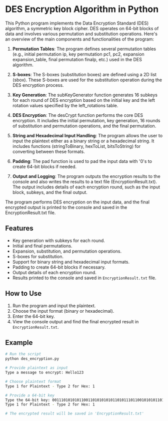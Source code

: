 # DES Encryption Algorithm in Python

This Python program implements the Data Encryption Standard (DES) algorithm, a symmetric key block cipher. DES operates on 64-bit blocks of data and involves various permutation and substitution operations.
Here's an overview of the main components and functionalities of the program:

 1. **Permutation Tables**: The program defines several permutation tables (e.g., initial permutation ip, key permutation pc1, pc2, expansion expansion_table, final permutation finalp, etc.) used in the DES algorithm.

 2. **S-boxes**: The S-boxes (substitution boxes) are defined using a 2D list (sbox). These S-boxes are used for the substitution operation during the DES encryption process.

 3. **Key Generation**: The subKeyGenerator function generates 16 subkeys for each round of DES encryption based on the initial key and the left rotation values specified by the left_rotations table.

 4. **DES Encryption**: The desCrypt function performs the core DES encryption. It includes the initial permutation, key generation, 16 rounds of substitution and permutation operations, and the final permutation.

 5. **String and Hexadecimal Input Handling**: The program allows the user to input the plaintext either as a binary string or a hexadecimal string. It includes functions (stringToBinary, hexToList, bitsToString) for converting between these formats.

 6. **Padding**: The pad function is used to pad the input data with '0's to create 64-bit blocks if needed.

 7. **Output and Logging**: The program outputs the encryption results to the console and also writes the results to a text file (EncryptionResult.txt). The output includes details of each encryption round, such as the input block, subkeys, and the final output.


The program performs DES encryption on the input data, and the final encrypted output is printed to the console and saved in the EncryptionResult.txt file. 

## Features
- Key generation with subkeys for each round.
- Initial and final permutations.
- Expansion, substitution, and permutation operations.
- S-boxes for substitution.
- Support for binary string and hexadecimal input formats.
- Padding to create 64-bit blocks if necessary.
- Output details of each encryption round.
- Results printed to the console and saved in `EncryptionResult.txt` file.

## How to Use

1. Run the program and input the plaintext.
2. Choose the input format (binary or hexadecimal).
3. Enter the 64-bit key.
4. View the console output and find the final encrypted result in `EncryptionResult.txt`.

## Example

```bash
# Run the script
python des_encryption.py

# Provide plaintext as input
Type a message to encrypt: Hello123

# Choose plaintext format
Type 1 for Plaintext - Type 2 for Hex: 1

# Provide a 64-bit key
Type the 64-bit key: 0011101010101100110101010101101011101100101010110111011001100010
Type 1 for Plaintext - Type 2 for Hex: 1

# The encrypted result will be saved in 'EncryptionResult.txt'

